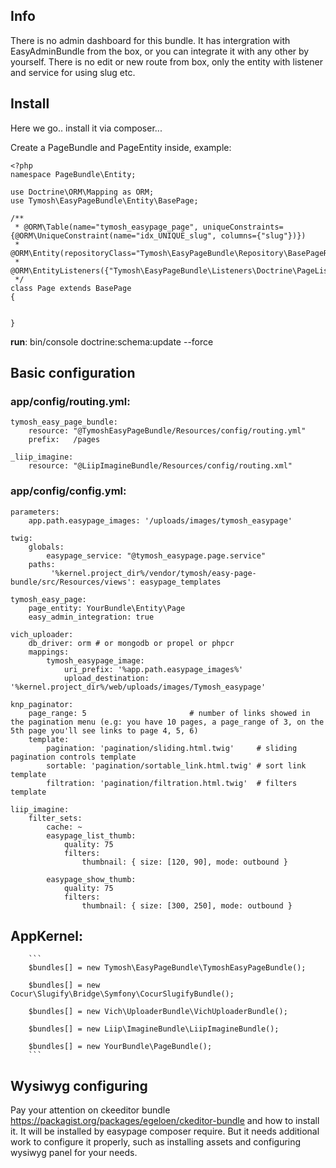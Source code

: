 ## Info
There is no admin dashboard for this bundle. It has intergration with EasyAdminBundle from the box, or you can integrate it with any other by yourself. There is no edit or new route from box, only the entity with listener and service for using slug etc.

## Install
Here we go.. install it via composer...

Create a PageBundle and PageEntity inside, example: 


```
<?php
namespace PageBundle\Entity;

use Doctrine\ORM\Mapping as ORM;
use Tymosh\EasyPageBundle\Entity\BasePage;

/**
 * @ORM\Table(name="tymosh_easypage_page", uniqueConstraints={@ORM\UniqueConstraint(name="idx_UNIQUE_slug", columns={"slug"})})
 * @ORM\Entity(repositoryClass="Tymosh\EasyPageBundle\Repository\BasePageRepository")
 * @ORM\EntityListeners({"Tymosh\EasyPageBundle\Listeners\Doctrine\PageListener"})
 */
class Page extends BasePage
{


}
```

**run**: bin/console doctrine:schema:update --force

## Basic configuration 

### app/config/routing.yml:

```
tymosh_easy_page_bundle:
    resource: "@TymoshEasyPageBundle/Resources/config/routing.yml"
    prefix:   /pages

_liip_imagine:
    resource: "@LiipImagineBundle/Resources/config/routing.xml"
```


### app/config/config.yml:
 
```
parameters:
    app.path.easypage_images: '/uploads/images/tymosh_easypage'
    
twig:
    globals:
        easypage_service: "@tymosh_easypage.page.service"
    paths:
         '%kernel.project_dir%/vendor/tymosh/easy-page-bundle/src/Resources/views': easypage_templates

tymosh_easy_page:
    page_entity: YourBundle\Entity\Page
    easy_admin_integration: true

vich_uploader:
    db_driver: orm # or mongodb or propel or phpcr
    mappings:
        tymosh_easypage_image:
            uri_prefix: '%app.path.easypage_images%'
            upload_destination: '%kernel.project_dir%/web/uploads/images/Tymosh_easypage'
        
knp_paginator:
    page_range: 5                       # number of links showed in the pagination menu (e.g: you have 10 pages, a page_range of 3, on the 5th page you'll see links to page 4, 5, 6)
    template:
        pagination: 'pagination/sliding.html.twig'     # sliding pagination controls template
        sortable: 'pagination/sortable_link.html.twig' # sort link template
        filtration: 'pagination/filtration.html.twig'  # filters template

liip_imagine:
    filter_sets:
        cache: ~
        easypage_list_thumb:
            quality: 75
            filters:
                thumbnail: { size: [120, 90], mode: outbound }

        easypage_show_thumb:
            quality: 75
            filters:
                thumbnail: { size: [300, 250], mode: outbound }
```

## AppKernel:
        ``` 
        $bundles[] = new Tymosh\EasyPageBundle\TymoshEasyPageBundle();
        
        $bundles[] = new Cocur\Slugify\Bridge\Symfony\CocurSlugifyBundle();
        
        $bundles[] = new Vich\UploaderBundle\VichUploaderBundle();
        
        $bundles[] = new Liip\ImagineBundle\LiipImagineBundle();
        
        $bundles[] = new YourBundle\PageBundle();
        ```
## Wysiwyg configuring
Pay your attention on ckeeditor bundle https://packagist.org/packages/egeloen/ckeditor-bundle and how to install it. It will be installed by easypage composer require. But it needs additional work to configure it properly, such as installing assets and configuring wysiwyg panel for your needs.
